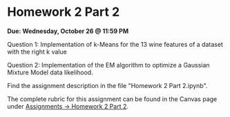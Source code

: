 
# Homework 2 Part 2

**Due: Wednesday, October 26 @ 11:59 PM**

Question 1:  Implementation of k-Means for the 13 wine features of a dataset with the right k value

Question 2:  Implementation of the EM algorithm to optimize a Gaussian Mixture Model data likelihood.

Find the assignment description in the file "Homework 2 Part 2.ipynb".

The complete rubric for this assignment can be found in the Canvas page under [Assignments -> Homework 2 Part 2](https://ufl.instructure.com/courses/464118/assignments/5410808).
